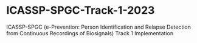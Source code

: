 # ICASSP-SPGC-Track-1-2023
ICASSP-SPGC (e-Prevention: Person Identification and Relapse Detection from Continuous Recordings of Biosignals) Track 1 Implementation
